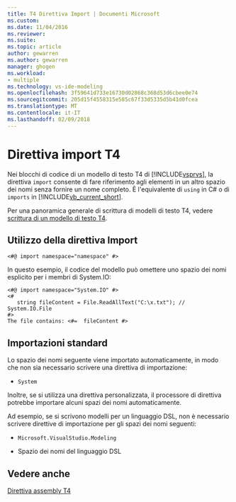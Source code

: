 ```yaml
---
title: T4 Direttiva Import | Documenti Microsoft
ms.custom: 
ms.date: 11/04/2016
ms.reviewer: 
ms.suite: 
ms.topic: article
author: gewarren
ms.author: gewarren
manager: ghogen
ms.workload:
- multiple
ms.technology: vs-ide-modeling
ms.openlocfilehash: 3f59641d733e16730d02868c368d53d6cbee0e74
ms.sourcegitcommit: 205d15f4558315e585c67f33d5335d5b41d0fcea
ms.translationtype: MT
ms.contentlocale: it-IT
ms.lasthandoff: 02/09/2018
---
```

# <a name="t4-import-directive"></a>Direttiva import T4
Nei blocchi di codice di un modello di testo T4 di [!INCLUDE[vsprvs](../code-quality/includes/vsprvs_md.md)], la direttiva `import` consente di fare riferimento agli elementi in un altro spazio dei nomi senza fornire un nome completo. È l'equivalente di `using` in C# o di `imports` in [!INCLUDE[vb_current_short](../debugger/includes/vb_current_short_md.md)].  
  
 Per una panoramica generale di scrittura di modelli di testo T4, vedere [scrittura di un modello di testo T4](../modeling/writing-a-t4-text-template.md).  
  
## <a name="using-the-import-directive"></a>Utilizzo della direttiva Import  
  
```  
<#@ import namespace="namespace" #>  
```  
  
 In questo esempio, il codice del modello può omettere uno spazio dei nomi esplicito per i membri di System.IO:  
  
```  
<#@ import namespace="System.IO" #>  
<#   
   string fileContent = File.ReadAllText("C:\x.txt"); // System.IO.File  
#>   
The file contains: <#=  fileContent #>  
```  
  
## <a name="standard-imports"></a>Importazioni standard  
 Lo spazio dei nomi seguente viene importato automaticamente, in modo che non sia necessario scrivere una direttiva di importazione:  
  
-   `System`  
  
 Inoltre, se si utilizza una direttiva personalizzata, il processore di direttiva potrebbe importare alcuni spazi dei nomi automaticamente.  
  
 Ad esempio, se si scrivono modelli per un linguaggio DSL, non è necessario scrivere direttive di importazione per gli spazi dei nomi seguenti:  
  
-   `Microsoft.VisualStudio.Modeling`  
  
-   Spazio dei nomi del linguaggio DSL  
  
## <a name="see-also"></a>Vedere anche  
 [Direttiva assembly T4](../modeling/t4-assembly-directive.md)